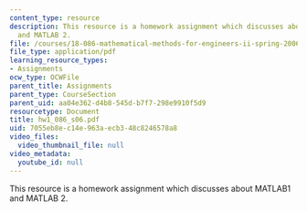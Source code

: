 ```yaml
---
content_type: resource
description: This resource is a homework assignment which discusses about MATLAB1
  and MATLAB 2.
file: /courses/18-086-mathematical-methods-for-engineers-ii-spring-2006/7055eb8ec14e963aecb348c8246578a8_hw1_086_s06.pdf
file_type: application/pdf
learning_resource_types:
- Assignments
ocw_type: OCWFile
parent_title: Assignments
parent_type: CourseSection
parent_uid: aa04e362-d4b8-545d-b7f7-298e9910f5d9
resourcetype: Document
title: hw1_086_s06.pdf
uid: 7055eb8e-c14e-963a-ecb3-48c8246578a8
video_files:
  video_thumbnail_file: null
video_metadata:
  youtube_id: null
---
```

This resource is a homework assignment which discusses about MATLAB1 and MATLAB 2.
